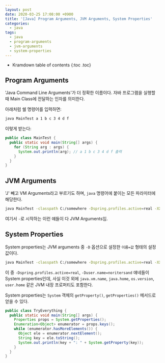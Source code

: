 ```yaml
---
layout: post
date: 2020-03-25 17:08:00 +0900
title: '[Java] Program Arguments, JVM Arguments, System Properties'
categories:
  - java
tags:
  - java
  - program-arguments
  - jvm-arguments
  - system-properties
---
```


* Kramdown table of contents
{:toc .toc}

## Program Arguments

'Java Command Line Arguments'가 더 정확한 이름이다. 자바 프로그램을 실행할 때 Main Class에 전달하는 인자를 의미한다.

아래처럼 쉘 명령어를 입력하면:

```bash
java MainTest a 1 b c 3 4 d f
```

이렇게 받는다:

```java
public class MainTest {
  public static void main(String[] args) {
    for (String arg : args) {
      System.out.println(arg); // a 1 b c 3 4 d f 출력
    }
  }
}
```

## JVM Arguments

'J' 빼고 VM Arguments라고 부르기도 하며, `java` 명령어에 붙이는 모든 파라미터에 해당한다.

```bash
java MainTest -classpath C:/somewhere -Dspring.profiles.active=real -XX:+UseG1GC -Xms1024m -Xmx2048m -Duser.name=noritersand
```

여기서 `-`로 시작하는 이런 얘들이 다 JVM Arguments임.

## System Properties

System properties는 JVM arguments 중 `-D` 옵션으로 설정한 `이름=값` 형태의 설정값이다.

```bash
java MainTest -classpath C:/somewhere -Dspring.profiles.active=real -XX:+UseG1GC -Xms1024m -Xmx2048m -Duser.name=noritersand
```

이 중 `-Dspring.profiles.active=real`, `-Duser.name=noritersand` 얘네들이 System properties인데, 사실 이것 외에 `java.vm.name`, `java.home`, `os.version`, `user.home` 같은 JVM 내장 프로퍼티도 포함한다.

System properties는 `System` 객체의 `getProperty()`, `getProperties()` 메서드로 얻을 수 있다.

```java
public class TryEverything {
  public static void main(String[] args) {
    Properties props = System.getProperties();
    Enumeration<Object> enumerator = props.keys();
    while (enumerator.hasMoreElements()) {
      Object ele = enumerator.nextElement();
      String key = ele.toString();
      System.out.println(key + ": " + System.getProperty(key));
    }
  }
}
```
